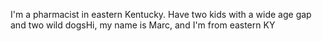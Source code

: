 I'm a pharmacist in eastern Kentucky. Have two kids with a wide age gap and two
wild dogsHi, my name is Marc, and I'm from eastern KY
